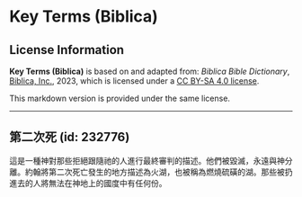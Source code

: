 # Key Terms (Biblica)

## License Information

**Key Terms (Biblica)** is based on and adapted from: _Biblica Bible Dictionary_, [Biblica, Inc.](https://www.biblica.com/), 2023, which is licensed under a [CC BY-SA 4.0 license](https://creativecommons.org/licenses/by-sa/4.0/legalcode.en).

This markdown version is provided under the same license.



--------------------------------

## 第二次死 (id: 232776)

這是一種神對那些拒絕跟隨祂的人進行最終審判的描述。他們被毀滅，永遠與神分離。約翰將第二次死亡發生的地方描述為火湖，也被稱為燃燒硫磺的湖。那些被扔進去的人將無法在神地上的國度中有任何份。


